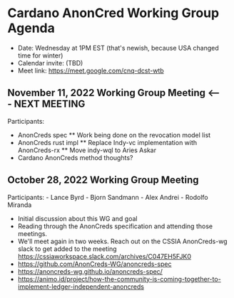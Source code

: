 # Cardano AnonCred Working Group Agenda
- Date: Wednesday at 1PM EST (that's newish, because USA changed time for winter)
- Calendar invite: (TBD)
- Meet link: https://meet.google.com/cnq-dcst-wtb

## November 11, 2022 Working Group Meeting  <--- NEXT MEETING
Participants:

* AnonCreds spec
** Work being done on the revocation model list
* AnonCreds rust impl
** Replace Indy-vc implementation with AnonCreds-rx
** Move indy-wql to Aries Askar
* Cardano AnonCreds method thoughts?

## October 28, 2022 Working Group Meeting
Participants:
    - Lance Byrd
    - Bjorn Sandmann
    - Alex Andrei
    - Rodolfo Miranda

* Initial discussion about this WG and goal
* Reading through the AnonCreds specification and attending those meetings.
* We'll meet again in two weeks.  Reach out on the CSSIA AnonCreds-wg slack to get added to the meeting https://cssiaworkspace.slack.com/archives/C047EH5FJK0
* https://github.com/AnonCreds-WG/anoncreds-spec
* https://anoncreds-wg.github.io/anoncreds-spec/
* https://animo.id/project/how-the-community-is-coming-together-to-implement-ledger-independent-anoncreds
